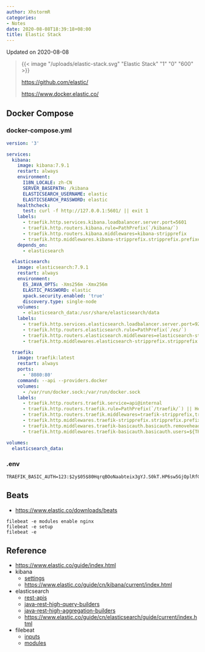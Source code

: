```yaml
---
author: XhstormR
categories:
- Notes
date: 2020-08-08T18:39:18+08:00
title: Elastic Stack
---
```


<!--more-->

Updated on 2020-08-08

> {{< image "/uploads/elastic-stack.svg" "Elastic Stack" "1" "0" "600" >}}
>
> https://github.com/elastic/
>
> https://www.docker.elastic.co/

## Docker Compose

### docker-compose.yml

```yaml
version: '3'

services:
  kibana:
    image: kibana:7.9.1
    restart: always
    environment:
      I18N_LOCALE: zh-CN
      SERVER_BASEPATH: /kibana
      ELASTICSEARCH_USERNAME: elastic
      ELASTICSEARCH_PASSWORD: elastic
    healthcheck:
      test: curl -f http://127.0.0.1:5601/ || exit 1
    labels:
      - traefik.http.services.kibana.loadbalancer.server.port=5601
      - traefik.http.routers.kibana.rule=PathPrefix(`/kibana/`)
      - traefik.http.routers.kibana.middlewares=kibana-stripprefix
      - traefik.http.middlewares.kibana-stripprefix.stripprefix.prefixes=/kibana/
    depends_on:
      - elasticsearch

  elasticsearch:
    image: elasticsearch:7.9.1
    restart: always
    environment:
      ES_JAVA_OPTS: -Xms256m -Xmx256m
      ELASTIC_PASSWORD: elastic
      xpack.security.enabled: 'true'
      discovery.type: single-node
    volumes:
      - elasticsearch_data:/usr/share/elasticsearch/data
    labels:
      - traefik.http.services.elasticsearch.loadbalancer.server.port=9200
      - traefik.http.routers.elasticsearch.rule=PathPrefix(`/es/`)
      - traefik.http.routers.elasticsearch.middlewares=elasticsearch-stripprefix
      - traefik.http.middlewares.elasticsearch-stripprefix.stripprefix.prefixes=/es/

  traefik:
    image: traefik:latest
    restart: always
    ports:
      - '8080:80'
    command: --api --providers.docker
    volumes:
      - /var/run/docker.sock:/var/run/docker.sock
    labels:
      - traefik.http.routers.traefik.service=api@internal
      - traefik.http.routers.traefik.rule=PathPrefix(`/traefik/`) || HeadersRegexp(`Referer`, `.*\/traefik\/.*`)
      - traefik.http.routers.traefik.middlewares=traefik-stripprefix,traefik-basicauth
      - traefik.http.middlewares.traefik-stripprefix.stripprefix.prefixes=/traefik/
      - traefik.http.middlewares.traefik-basicauth.basicauth.removeheader=true
      - traefik.http.middlewares.traefik-basicauth.basicauth.users=${TRAEFIK_BASIC_AUTH}

volumes:
  elasticsearch_data:
```

### .env

```
TRAEFIK_BASIC_AUTH=123:$2y$05$80HqrqBOoNaabteix3gYJ.S0kT.HP6sw5GjOplRfGhGezth0yL78y
```

## Beats
* https://www.elastic.co/downloads/beats

```
filebeat -e modules enable nginx
filebeat -e setup
filebeat -e
```

## Reference
* https://www.elastic.co/guide/index.html
* kibana
  * [settings](https://www.elastic.co/guide/en/kibana/current/settings.html)
  * https://www.elastic.co/guide/cn/kibana/current/index.html
* elasticsearch
  * [rest-apis](https://www.elastic.co/guide/en/elasticsearch/reference/current/rest-apis.html)
  * [java-rest-high-query-builders](https://www.elastic.co/guide/en/elasticsearch/client/java-rest/current/java-rest-high-query-builders.html)
  * [java-rest-high-aggregation-builders](https://www.elastic.co/guide/en/elasticsearch/client/java-rest/current/java-rest-high-aggregation-builders.html)
  * https://www.elastic.co/guide/cn/elasticsearch/guide/current/index.html
* filebeat
  * [inputs](https://www.elastic.co/guide/en/beats/filebeat/current/configuration-filebeat-options.html)
  * [modules](https://www.elastic.co/guide/en/beats/filebeat/current/filebeat-modules.html)
